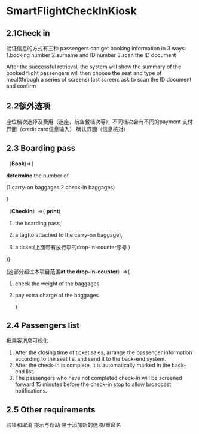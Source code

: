 # SmartFlightCheckInKiosk


## 2.1Check in

验证信息的方式有三种
passengers can get booking information in 3 ways:
1.booking number
2.surname and ID number
3.scan the ID document

After the successful retrieval, the system will show the summary of the booked flight passengers will then choose the seat and type of meal(through a series of screens)
last screen: ask to scan the ID document and confirm

## 2.2额外选项

座位档次选择及费用（选座，航空餐档次等） 不同档次会有不同的payment
支付界面（credit card信息输入）
确认界面（信息核对）

## 2.3 Boarding pass

（**Book**)=>{

**determine** the number of

 (1.carry-on baggages 2.check-in baggages)

  }

（**CheckIn**）=>{
**print**(

1. the boarding pass, 

2. a tag(to attached to the carry-on baggage), 

3. a ticket(上面带有放行李的drop-in-counter序号 )

)}

(这部分超过本项目范围**at the drop-in-counter**）=>{

1. check the weight of the baggages

2. pay extra charge of the baggages

   }

## 2.4 Passengers list 

把乘客消息可视化

1. After the closing time of ticket sales, arrange the passenger information according to the seat list and send it to the back-end system.
2. After the check-in is complete, it is automatically marked in the back-end list.
3. The passengers who have not completed check-in will be screened forward 15 minutes before the check-in stop to allow broadcast notifications.

## 2.5 Other requirements 

验错和取消
提示与帮助
易于添加新的选项/重命名
